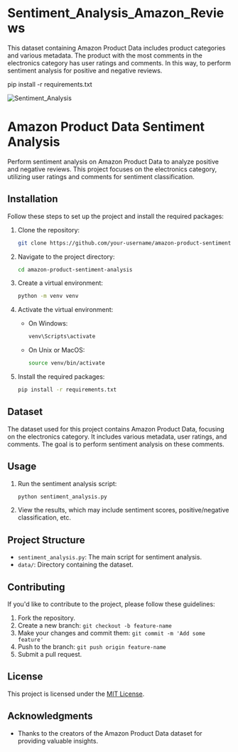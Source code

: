 # Sentiment_Analysis_Amazon_Reviews

This dataset containing Amazon Product Data includes product categories and various metadata. The product with the most comments in the electronics category has user ratings and comments. In this way, to perform sentiment analysis for positive and negative reviews.

pip install -r requirements.txt

![Sentiment_Analysis](https://github.com/shobana2000/Sentiment_Analysis/assets/48212587/81a96a23-14f3-4296-b138-5c846d3f696c)

# Amazon Product Data Sentiment Analysis

Perform sentiment analysis on Amazon Product Data to analyze positive and negative reviews. This project focuses on the electronics category, utilizing user ratings and comments for sentiment classification.

## Installation

Follow these steps to set up the project and install the required packages:

1. Clone the repository:

    ```bash
    git clone https://github.com/your-username/amazon-product-sentiment-analysis.git
    ```

2. Navigate to the project directory:

    ```bash
    cd amazon-product-sentiment-analysis
    ```

3. Create a virtual environment:

    ```bash
    python -m venv venv
    ```

4. Activate the virtual environment:

    - On Windows:

        ```bash
        venv\Scripts\activate
        ```

    - On Unix or MacOS:

        ```bash
        source venv/bin/activate
        ```

5. Install the required packages:

    ```bash
    pip install -r requirements.txt
    ```

## Dataset

The dataset used for this project contains Amazon Product Data, focusing on the electronics category. It includes various metadata, user ratings, and comments. The goal is to perform sentiment analysis on these comments.

## Usage

1. Run the sentiment analysis script:

    ```bash
    python sentiment_analysis.py
    ```

2. View the results, which may include sentiment scores, positive/negative classification, etc.

## Project Structure

- `sentiment_analysis.py`: The main script for sentiment analysis.
- `data/`: Directory containing the dataset.

## Contributing

If you'd like to contribute to the project, please follow these guidelines:

1. Fork the repository.
2. Create a new branch: `git checkout -b feature-name`
3. Make your changes and commit them: `git commit -m 'Add some feature'`
4. Push to the branch: `git push origin feature-name`
5. Submit a pull request.

## License

This project is licensed under the [MIT License](LICENSE).

## Acknowledgments

- Thanks to the creators of the Amazon Product Data dataset for providing valuable insights.

